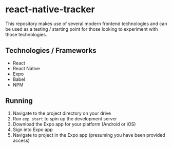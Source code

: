 # react-native-tracker

This repository makes use of several modern frontend technologies and can be used as a testing / starting point for those looking to experiment with those technologies.

## Technologies / Frameworks

* React
* React Native
* Expo
* Babel
* NPM

## Running

1. Navigate to the project directory on your drive
1. Run `exp start` to spin up the development server
1. Download the Expo app for your platform (Android or iOS)
1. Sign into Expo app
1. Navigate to project in the Expo app (presuming you have been provided access)
